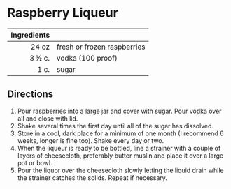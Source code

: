 # Raspberry Liqueur

|Ingredients | |
|-----:|----|
|24 oz| fresh or frozen raspberries
|3 &frac12; c.| vodka (100 proof)
|1 c.| sugar
## Directions
1. Pour raspberries into a large jar and cover with sugar. Pour vodka over all and close with lid.
2. Shake several times the first day until all of the sugar has dissolved.
3. Store in a cool, dark place for a minimum of one month (I recommend 6 weeks, longer is fine too). Shake every day or two.
4. When the liqueur is ready to be bottled, line a strainer with a couple of layers of cheesecloth, preferably butter muslin and place it over a large pot or bowl.
5. Pour the liquor over the cheesecloth slowly letting the liquid drain while the strainer catches the solids. Repeat if necessary.